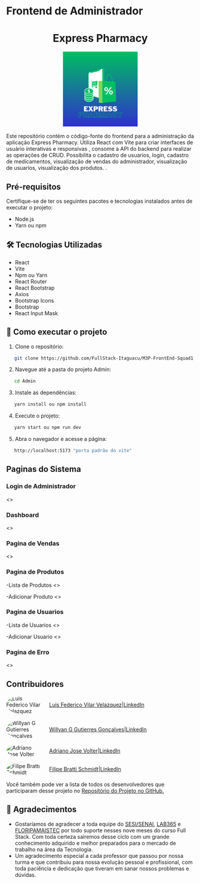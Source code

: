 # Frontend de Administrador

<h1 align="center">Express Pharmacy </h1>

<p align="center">
  <img src="./public/logo.png" alt="Logo" width="200" height="200">
</p>

Este repositório contém o código-fonte do frontend para a administração da aplicação Express Pharmacy. Utiliza React com Vite para criar interfaces de usuário interativas e responsivas , consome a API do backend para realizar as operações de CRUD.
Possibilita o cadastro de usuarios, login, cadastro de medicamentos, visualização de vendas do administrador,
visualização de usuarios, visualização dos produtos.
.

## Pré-requisitos

Certifique-se de ter os seguintes pacotes e tecnologias instalados antes de executar o projeto:

- Node.js
- Yarn ou npm

## 🛠️ Tecnologias Utilizadas

- React
- Vite
- Npm ou Yarn
- React Router
- React Bootstrap
- Axios
- Bootstrap Icons
- Bootstrap
- React Input Mask

## 🔧 Como executar o projeto

1. Clone o repositório:

```bash
   git clone https://github.com/FullStack-Itaguacu/M3P-FrontEnd-Squad1
```

2. Navegue até a pasta do projeto Admin:

```bash
   cd Admin
```

3. Instale as dependências:

```bash
   yarn install ou npm install
```

4. Execute o projeto:

```bash
   yarn start ou npm run dev
```

5. Abra o navegador e acesse a página:

```bash
   http://localhost:5173 "porta padrão do vite"
```

## Paginas do Sistema

### Login de Administrador

<>

### Dashboard

<>

### Pagina de Vendas

<>

### Pagina de Produtos

-Lista de Produtos
<>

-Adicionar Produto
<>

### Pagina de Usuarios

-Lista de Usuarios
<>

-Adicionar Usuario
<>

### Pagina de Erro

<>

## Contribuidores

<div style="display: flex; align-items: center; margin-bottom: 15px;">
  <img src="https://avatars.githubusercontent.com/Luis-Vilar" width="100" style="border-radius: 50%;" alt="Luis Federico Vilar Velazquez"> 
  <a href="https://github.com/Luis-Vilar" style="margin-left: 15px;">Luis Federico Vilar Velazquez</a> | <a href="https://www.linkedin.com/in/luis-vilar/">LinkedIn</a>
</div>
<div style="display: flex; align-items: center; margin-bottom: 15px;">
  <img src="https://avatars.githubusercontent.com/wgeovanni" width="100" style="border-radius: 50%;" alt="Willyan G Gutierres Gonçalves">
  <a href="https://github.com/wgeovanni" style="margin-left: 15px;">Willyan G Gutierres Gonçalves</a> | <a href="https://www.linkedin.com/in/willyan-geovanni/">LinkedIn</a>
</div>
<div style="display: flex; align-items: center; margin-bottom: 15px;">
  <img src="https://avatars.githubusercontent.com/AdrianoVolter" width="100" style="border-radius: 50%;" alt="Adriano Jose Volter">
  <a href="https://github.com/AdrianoVolter" style="margin-left: 15px;">Adriano Jose Volter</a> | <a href="https://www.linkedin.com/in/adrianovolter/">LinkedIn</a>
</div>
<div style="display: flex; align-items: center; margin-bottom: 15px;">
  <img src="https://avatars.githubusercontent.com/filipebratti" width="100" style="border-radius: 50%;" alt="Filipe Bratti Schmidt">
  <a href="https://github.com/filipebratti" style="margin-left: 15px;">Filipe Bratti Schmidt</a> | <a href="https://www.linkedin.com/in/filipe-bratti-schmidt-408a925b/">LinkedIn</a>
</div>

Você também pode ver a lista de todos os desenvolvedores que participaram desse projeto no [Repositório do Projeto no GitHub.](https://github.com/FullStack-Itaguacu/M3P-BackEnd-Squad1)

## 🎁 Agradecimentos

- Gostaríamos de agradecer a toda equipe do [SESI/SENAI](https://cursos.sesisenai.org.br/ "Site do SESI/SENAI"), [LAB365](https://lab365.tech/ "Site do LAB365") e [FLORIPAMAISTEC](https://floripamaistec.pmf.sc.gov.br/ "Site do floripamaistec") por todo suporte nesses nove meses do curso Full Stack. Com toda certeza sairemos desse ciclo com um grande conhecimento adquirido e melhor preparados para o mercado de trabalho na área da Tecnologia.
- Um agradecimento especial a cada professor que passou por nossa turma e que contribuiu para nossa evolução pessoal e profissional, com toda paciência e dedicação que tiveram em sanar nossos problemas e dúvidas.
